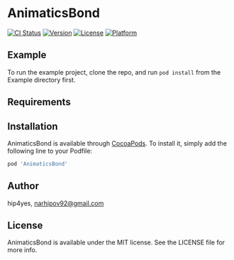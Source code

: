 # AnimaticsBond

[![CI Status](http://img.shields.io/travis/hip4yes/AnimaticsBond.svg?style=flat)](https://travis-ci.org/hip4yes/AnimaticsBond)
[![Version](https://img.shields.io/cocoapods/v/AnimaticsBond.svg?style=flat)](http://cocoapods.org/pods/AnimaticsBond)
[![License](https://img.shields.io/cocoapods/l/AnimaticsBond.svg?style=flat)](http://cocoapods.org/pods/AnimaticsBond)
[![Platform](https://img.shields.io/cocoapods/p/AnimaticsBond.svg?style=flat)](http://cocoapods.org/pods/AnimaticsBond)

## Example

To run the example project, clone the repo, and run `pod install` from the Example directory first.

## Requirements

## Installation

AnimaticsBond is available through [CocoaPods](http://cocoapods.org). To install
it, simply add the following line to your Podfile:

```ruby
pod 'AnimaticsBond'
```

## Author

hip4yes, narhipov92@gmail.com

## License

AnimaticsBond is available under the MIT license. See the LICENSE file for more info.
